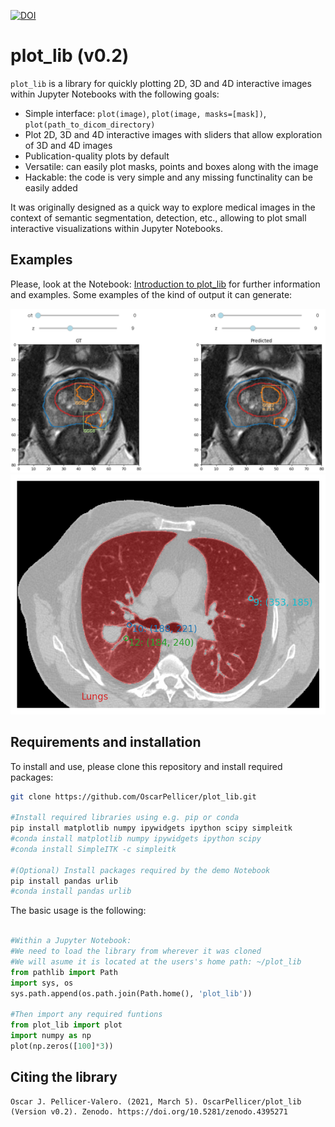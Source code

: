 [![DOI](https://zenodo.org/badge/DOI/10.5281/zenodo.4395271.svg)](https://doi.org/10.5281/zenodo.4395271)
# plot_lib (v0.2)

`plot_lib` is a library for quickly plotting 2D, 3D and 4D interactive images within Jupyter Notebooks with the following goals: 
 - Simple interface: `plot(image)`, `plot(image, masks=[mask])`, `plot(path_to_dicom_directory)`
 - Plot 2D, 3D and 4D interactive images with sliders that allow exploration of 3D and 4D images
 - Publication-quality plots by default
 - Versatile: can easily plot masks, points and boxes along with the image
 - Hackable: the code is very simple and any missing functinality can be easily added

It was originally designed as a quick way to explore medical images in the context of semantic segmentation, detection, etc., allowing to plot small interactive visualizations within Jupyter Notebooks.

## Examples
Please, look at the Notebook: [Introduction to plot_lib](Introduction%20to%20plot_lib.ipynb) for further information and examples. Some examples of the kind of output it can generate:

![Example 1](./media/example_1.png "Example 1")
![Example 2](./media/example_2.png "Example 2")

## Requirements and installation
To install and use, please clone this repository and install required packages:
```bash
git clone https://github.com/OscarPellicer/plot_lib.git

#Install required libraries using e.g. pip or conda
pip install matplotlib numpy ipywidgets ipython scipy simpleitk
#conda install matplotlib numpy ipywidgets ipython scipy
#conda install SimpleITK -c simpleitk

#(Optional) Install packages required by the demo Notebook
pip install pandas urlib
#conda install pandas urlib

```

The basic usage is the following:
```python

#Within a Jupyter Notebook:
#We need to load the library from wherever it was cloned
#We will asume it is located at the users's home path: ~/plot_lib
from pathlib import Path
import sys, os
sys.path.append(os.path.join(Path.home(), 'plot_lib'))

#Then import any required funtions
from plot_lib import plot
import numpy as np
plot(np.zeros([100]*3))
```

## Citing the library
```
Oscar J. Pellicer-Valero. (2021, March 5). OscarPellicer/plot_lib (Version v0.2). Zenodo. https://doi.org/10.5281/zenodo.4395271
```
